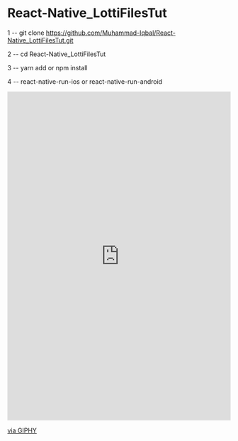 # React-Native_LottiFilesTut


1 -- git clone https://github.com/Muhammad-Iqbal/React-Native_LottiFilesTut.git

2 -- cd React-Native_LottiFilesTut

3 -- yarn add or npm install

4 -- react-native-run-ios or react-native-run-android

<div style="width:100%;height:0;padding-bottom:147%;position:relative;"><iframe src="https://giphy.com/embed/1msBs75P7DVgi2AcEu" width="100%" height="100%" style="position:absolute" frameBorder="0" class="giphy-embed" allowFullScreen></iframe></div><p><a href="https://giphy.com/gifs/1msBs75P7DVgi2AcEu">via GIPHY</a></p>
